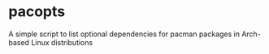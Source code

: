 # pacopts

A simple script to list optional dependencies for pacman packages in Arch-based Linux distributions
